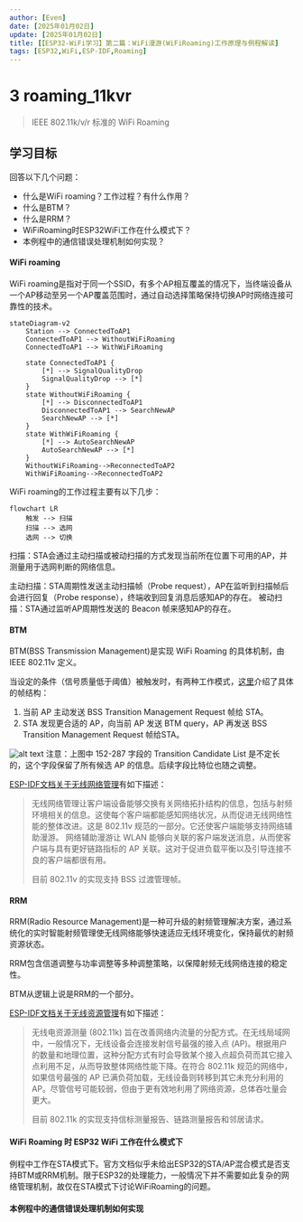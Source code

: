 ```yaml
---
author: [Even]
date: [2025年01月02日]
update: [2025年01月02日]
title: [【ESP32-WiFi学习】第二篇：WiFi漫游(WiFiRoaming)工作原理与例程解读]
tags: [ESP32,WiFi,ESP-IDF,Roaming]
---
```


# 3 roaming_11kvr

> IEEE 802.11k/v/r 标准的 WiFi Roaming

## 学习目标
回答以下几个问题：
- 什么是WiFi roaming？工作过程？有什么作用？
- 什么是BTM？
- 什么是RRM？
- WiFiRoaming时ESP32WiFi工作在什么模式下？
- 本例程中的通信错误处理机制如何实现？

#### WiFi roaming
WiFi roaming是指对于同一个SSID，有多个AP相互覆盖的情况下，当终端设备从一个AP移动至另一个AP覆盖范围时，通过自动选择策略保持切换AP时网络连接可靠性的技术。
```mermaid
stateDiagram-v2
    Station --> ConnectedToAP1
    ConnectedToAP1 --> WithoutWiFiRoaming
    ConnectedToAP1 --> WithWiFiRoaming

    state ConnectedToAP1 {
        [*] --> SignalQualityDrop
        SignalQualityDrop --> [*]
    }
    state WithoutWiFiRoaming {
        [*] --> DisconnectedToAP1
        DisconnectedToAP1 --> SearchNewAP
        SearchNewAP --> [*]
    }
    state WithWiFiRoaming {
        [*] --> AutoSearchNewAP
        AutoSearchNewAP --> [*]
    }
    WithoutWiFiRoaming-->ReconnectedToAP2
    WithWiFiRoaming-->ReconnectedToAP2
```

WiFi roaming的工作过程主要有以下几步：
```mermaid
flowchart LR
    触发 --> 扫描
    扫描 --> 选网
    选网 --> 切换
```
扫描：STA会通过主动扫描或被动扫描的方式发现当前所在位置下可用的AP，并测量用于选网判断的网络信息。

主动扫描：STA周期性发送主动扫描帧（Probe request），AP在监听到扫描帧后会进行回复（Probe response），终端收到回复消息后感知AP的存在。
被动扫描：STA通过监听AP周期性发送的 Beacon 帧来感知AP的存在。

#### BTM
BTM(BSS Transmission Management)是实现 WiFi Roaming 的具体机制，由 IEEE 802.11v 定义。

当设定的条件（信号质量低于阈值）被触发时，有两种工作模式，[这里](https://www.cnblogs.com/jw-jackson/articles/18160945)介绍了具体的帧结构：
1. 当前 AP 主动发送 BSS Transition Management Request 帧给 STA。
2. STA 发现更合适的 AP，向当前 AP 发送 BTM query，AP 再发送 BSS Transition Management Request 帧给STA。 

<!-- ```mermaid
---
title: "BTM Request Frame"
---
packet-beta
0-15:"Frame Control"
16-31:"Duration / ID"
32-47:"Address 1 (RA)"
48-63:"Address 2 (TA)"
64-79:"Address 3 (BSSID)"
80-95:"Sequence Control"
96-111:"Category Code"
112-127:"Action Code"
128-135:"Dialog Token"
136-143:"Status Code"
144-151:"Transition Candidate List Count"
152-287:"Transition Candidate List"
288-311:"Disassociation Imminent"
312-327:"Disassociation Timer"
328-344:"Reason Code"
``` -->
![alt text](./post_image/BTM_Request_Frame.png)
注意：上图中 152-287 字段的 Transition Candidate List 是不定长的，这个字段保留了所有候选 AP 的信息。后续字段比特位也随之调整。

[ESP-IDF文档关于无线网络管理](https://docs.espressif.com/projects/esp-idf/zh_CN/latest/esp32/api-guides/wifi.html#id47)有如下描述：
> 无线网络管理让客户端设备能够交换有关网络拓扑结构的信息，包括与射频环境相关的信息。这使每个客户端都能感知网络状况，从而促进无线网络性能的整体改进。这是 802.11v 规范的一部分。它还使客户端能够支持网络辅助漫游。 网络辅助漫游让 WLAN 能够向关联的客户端发送消息，从而使客户端与具有更好链路指标的 AP 关联。这对于促进负载平衡以及引导连接不良的客户端都很有用。
>
>目前 802.11v 的实现支持 BSS 过渡管理帧。

#### RRM
RRM(Radio Resource Management)是一种可升级的射频管理解决方案，通过系统化的实时智能射频管理使无线网络能够快速适应无线环境变化，保持最优的射频资源状态。

RRM包含信道调整与功率调整等多种调整策略，以保障射频无线网络连接的稳定性。

BTM从逻辑上说是RRM的一个部分。

[ESP-IDF文档关于无线资源管理](https://docs.espressif.com/projects/esp-idf/zh_CN/latest/esp32/api-guides/wifi.html#id48)有如下描述：
> 无线电资源测量 (802.11k) 旨在改善网络内流量的分配方式。在无线局域网中，一般情况下，无线设备会连接发射信号最强的接入点 (AP)。根据用户的数量和地理位置，这种分配方式有时会导致某个接入点超负荷而其它接入点利用不足，从而导致整体网络性能下降。在符合 802.11k 规范的网络中，如果信号最强的 AP 已满负荷加载，无线设备则转移到其它未充分利用的 AP。尽管信号可能较弱，但由于更有效地利用了网络资源，总体吞吐量会更大。
>
> 目前 802.11k 的实现支持信标测量报告、链路测量报告和邻居请求。

#### WiFi Roaming 时 ESP32 WiFi 工作在什么模式下
例程中工作在STA模式下。官方文档似乎未给出ESP32的STA/AP混合模式是否支持BTM或RRM机制。限于ESP32的处理能力，一般情况下并不需要如此复杂的网络管理机制，故仅在STA模式下讨论WiFiRoaming的问题。

#### 本例程中的通信错误处理机制如何实现



